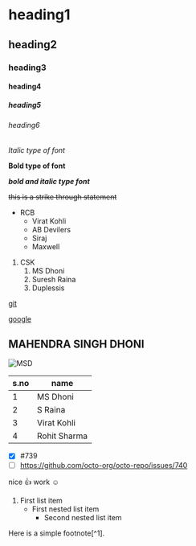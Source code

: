 # heading1
## heading2
### heading3
#### heading4
##### heading5
###### heading6

*Italic type of font*

**Bold type of font**

***bold and italic type font***

~~this is a strike through statement~~

* RCB
  * Virat Kohli
  * AB Devilers
  * Siraj
  * Maxwell
1. CSK
    1. MS Dhoni
    2. Suresh Raina
    3. Duplessis

[git](https://git-scm.com/)

[google](https://www.google.com/)

## MAHENDRA SINGH DHONI
![MSD](https://encrypted-tbn0.gstatic.com/images?q=tbn:ANd9GcSkLdmDIuz93wrsfaa64jv0h4pljKsongtmQw&usqp=CAU)

s.no|name
----|----
1|MS Dhoni
2|S Raina
3|Virat Kohli
4|Rohit Sharma

- [x] #739
- [ ] https://github.com/octo-org/octo-repo/issues/740

nice 👍 work :relaxed:

1. First list item
   - First nested list item
     - Second nested list item

Here is a simple footnote[^1].
